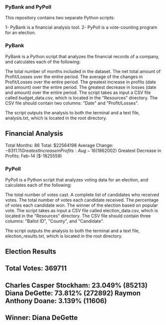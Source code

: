 ### PyBank and PyPoll
This repository contains two separate Python scripts:

1- PyBank is a financial analysis tool.
2- PyPoll is a vote-counting program for an election.

### PyBank
PyBank is a Python script that analyzes the financial records of a company, and calculates each of the following:

The total number of months included in the dataset.
The net total amount of Profit/Losses over the entire period.
The average of the changes in Profit/Losses over the entire period.
The greatest increase in profits (date and amount) over the entire period.
The greatest decrease in losses (date and amount) over the entire period.
The script takes as input a CSV file called budget_data.csv, which is located in the "Resources" directory. The CSV file should contain two columns: "Date" and "Profit/Losses".

The script outputs the analysis to both the terminal and a text file, analysis.txt, which is located in the root directory.

Financial Analysis
----------------------------
Total Months: 86
Total: $22564198
Average Change: $-8311.11
Greatest Increase in Profits: Aug-16 ($1862002)
Greatest Decrease in Profits: Feb-14 ($-1825558)

### PyPoll
PyPoll is a Python script that analyzes voting data for an election, and calculates each of the following:

The total number of votes cast.
A complete list of candidates who received votes.
The total number of votes each candidate received.
The percentage of votes each candidate won.
The winner of the election based on popular vote.
The script takes as input a CSV file called election_data.csv, which is located in the "Resources" directory. The CSV file should contain three columns: "Ballot ID", "County", and "Candidate".

The script outputs the analysis to both the terminal and a text file, election_results.txt, which is located in the root directory.

Election Results
-------------------------
Total Votes: 369711
-------------------------
Charles Casper Stockham: 23.049% (85213)
Diana DeGette: 73.812% (272892)
Raymon Anthony Doane: 3.139% (11606)
-------------------------
Winner: Diana DeGette
-------------------------

